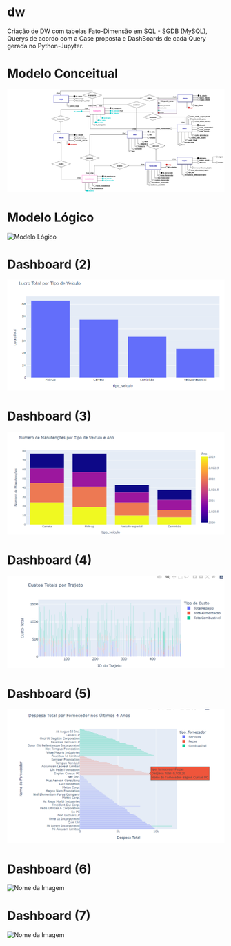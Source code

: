 # dw
Criação de DW com tabelas Fato-Dimensão em SQL - SGDB (MySQL), Querys de acordo com a Case proposta e DashBoards de cada Query gerada no Python-Jupyter.
# Modelo Conceitual
![Modelo Conceitual](https://github.com/5lyss2s1l2ss1ndr4/dw/blob/main/Conceitual_1.png)
# Modelo Lógico
![Modelo Lógico](https://github.com/5lyss2s1l2ss1ndr4/dw/blob/main/L%C3%B3gico_1.png)
# Dashboard (2)
![Nome da Imagem](https://github.com/5lyss2s1l2ss1ndr4/dw/blob/main/dashboard_query_ex(2).png)
# Dashboard (3)
![Nome da Imagem](https://github.com/5lyss2s1l2ss1ndr4/dw/blob/main/dashboard_query_ex(3).png)
# Dashboard (4)
![Nome da Imagem](https://github.com/5lyss2s1l2ss1ndr4/dw/blob/main/dashboard_query_ex(4).png)
# Dashboard (5)
![Nome da Imagem](https://github.com/5lyss2s1l2ss1ndr4/dw/blob/main/dashboard_query_ex(5).png)
# Dashboard (6)
![Nome da Imagem](caminho/para/a/imagem.jpg)
# Dashboard (7)
![Nome da Imagem](caminho/para/a/imagem.jpg)
